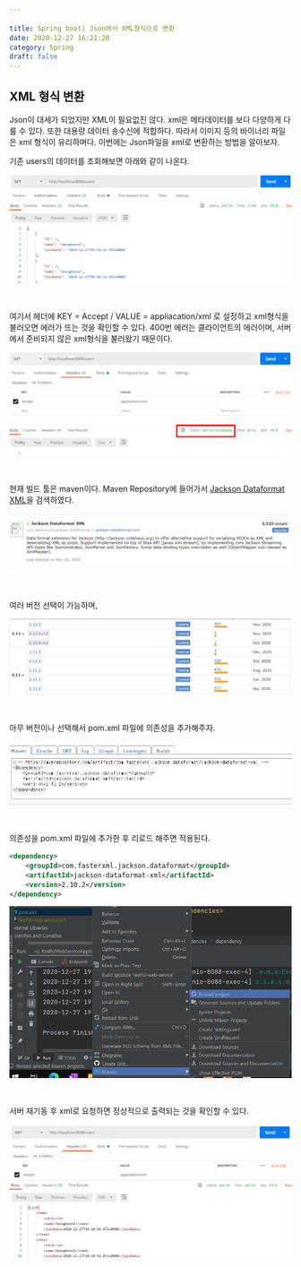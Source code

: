 ```yaml
---

title: Spring boot) Json에서 XML형식으로 변환
date: 2020-12-27 16:21:20
category: Spring
draft: false
---
```




## XML 형식 변환

Json이 대세가 되었지만 XML이 필요없진 않다. xml은 메타데이터를 보다 다양하게 다룰 수 있다. 또한 대용량 데이터 송수신에 적합하다. 따라서 이미지 등의 바이너리 파일은 xml 형식이 유리하며다. 이번에는 Json파일을 xml로 변환하는 방법을 알아보자. 

기존 users의 데이터를 조회해보면 아래와 같이 나온다.

![image-20201227185123567](SpringBoot10-dataformat_filtering.assets/image-20201227185123567.png)

<br/>

여기서 헤더에 KEY = Accept / VALUE = appliacation/xml 로 설정하고 xml형식을 불러오면 에러가 뜨는 것을 확인할 수 있다. 400번 에러는 클라이언트의 에러이며, 서버에서 준비되지 않은 xml형식을 불러왔기 때문이다.

![image-20201227185042821](SpringBoot10-dataformat_filtering.assets/image-20201227185042821.png)

<br/>

현재 빌드 툴은 maven이다. Maven Repository에 들어가서 [Jackson Dataformat XML](https://mvnrepository.com/artifact/com.fasterxml.jackson.dataformat/jackson-dataformat-xml)을 검색하였다.

![image-20201227190130696](SpringBoot10-dataformat_filtering.assets/image-20201227190130696.png)

<br/>

여러 버전 선택이 가능하며,

![image-20201227190154409](SpringBoot10-dataformat_filtering.assets/image-20201227190154409.png)

<br/>

아무 버전이나 선택해서 pom.xml 파일에 의존성을 추가해주자.

![image-20201227190224002](SpringBoot10-dataformat_filtering.assets/image-20201227190224002.png)

<br/>

의존성을 pom.xml 파일에 추가한 후 리로드 해주면 적용된다.

```xml
<dependency>
    <groupId>com.fasterxml.jackson.dataformat</groupId>
    <artifactId>jackson-dataformat-xml</artifactId>
    <version>2.10.2</version>
</dependency>
```

![image-20201227191008585](SpringBoot10-dataformat_filtering.assets/image-20201227191008585.png)

<br/>

서버 재기동 후 xml로 요청하면 정상적으로 출력되는 것을 확인할 수 있다.

![image-20201227191149392](SpringBoot10-dataformat_filtering.assets/image-20201227191149392.png)